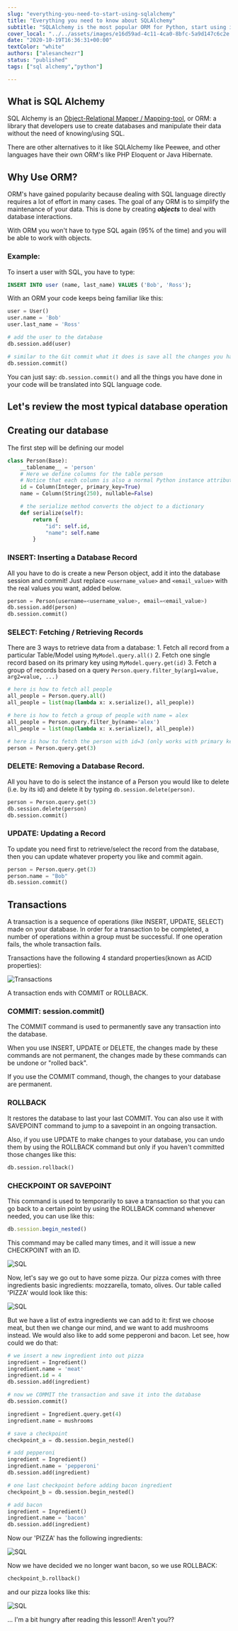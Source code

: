 ```yaml
---
slug: "everything-you-need-to-start-using-sqlalchemy"
title: "Everything you need to know about SQLAlchemy"
subtitle: "SQLAlchemy is the most popular ORM for Python, start using it in 8min"
cover_local: "../../assets/images/e16d59ad-4c11-4ca0-8bfc-5a9d147c6c2e.jpeg"
date: "2020-10-19T16:36:31+00:00"
textColor: "white"
authors: ["alesanchezr"]
status: "published"
tags: ["sql alchemy","python"]

---
```


## What is SQL Alchemy

SQL Alchemy is an [Object-Relational Mapper / Mapping-tool](https://en.wikipedia.org/wiki/Object-relational_mapping), or ORM: a library that developers use to create databases and manipulate their data without the need of knowing/using SQL.

There are other alternatives to it like SQLAlchemy like Peewee, and other languages have their own ORM's like PHP Eloquent or Java Hibernate.

## Why Use ORM?

ORM's have gained popularity because dealing with SQL language directly requires a lot of effort in many cases. The goal of any ORM is to simplify the maintenance of your data. This is done by creating ***objects*** to deal with database interactions.

With ORM you won't have to type SQL again (95% of the time) and you will be able to work with objects.

### Example:

To insert a user with SQL, you have to type:

```sql
INSERT INTO user (name, last_name) VALUES ('Bob', 'Ross');
```

With an ORM your code keeps being familiar like this:

```py
user = User()
user.name = 'Bob'
user.last_name = 'Ross'

# add the user to the database
db.session.add(user)

# similar to the Git commit what it does is save all the changes you have made
db.session.commit()
```

You can just say: `db.session.commit()` and all the things you have done in your code will be translated into SQL language code.

## Let's review the most typical database operation

## Creating our database

The first step will be defining our model

```py
class Person(Base):
    __tablename__ = 'person'
    # Here we define columns for the table person
    # Notice that each column is also a normal Python instance attribute.
    id = Column(Integer, primary_key=True)
    name = Column(String(250), nullable=False)

    # the serialize method converts the object to a dictionary
    def serialize(self):
        return {
            "id": self.id,
            "name": self.name
        }
  ```

### INSERT: Inserting a Database Record

All you have to do is create a new Person object, add it into the database session and commit!
Just replace `<username_value>` and `<email_value>` with the real values you want, added below.

```py
person = Person(username=<username_value>, email=<email_value>)
db.session.add(person)
db.session.commit()
```

### SELECT: Fetching / Retrieving Records

There are 3 ways to retrieve data from a database:
    1. Fetch all record from a particular Table/Model using `MyModel.query.all()`
    2. Fetch one single record based on its primary key using `MyModel.query.get(id)`
    3. Fetch a group of records based on a query `Person.query.filter_by(arg1=value, arg2=value, ...)`

```py
# here is how to fetch all people
all_people = Person.query.all()
all_people = list(map(lambda x: x.serialize(), all_people))

# here is how to fetch a group of people with name = alex
all_people = Person.query.filter_by(name='alex')
all_people = list(map(lambda x: x.serialize(), all_people))

# here is how to fetch the person with id=3 (only works with primary keys)
person = Person.query.get(3)
```

### DELETE: Removing a Database Record.

All you have to do is select the instance of a Person you would like to delete (i.e. by its id) and delete it by typing `db.session.delete(person)`.

```py
person = Person.query.get(3)
db.session.delete(person)
db.session.commit()
```

### UPDATE: Updating a Record

To update you need first to retrieve/select the record from the database, then you can update whatever property you like and commit again.

```py
person = Person.query.get(3)
person.name = "Bob"
db.session.commit()
```

## Transactions

A transaction is a sequence of operations (like INSERT, UPDATE, SELECT) made on your database. In order for a transaction to be completed, a number of operations within a group must be successful. If one operation fails, the whole transaction fails.

Transactions have the following 4 standard properties(known as ACID properties):

![Transactions](https://github.com/breatheco-de/content/blob/master/src/assets/images/tran-1.png?raw=true)

A transaction ends with COMMIT or ROLLBACK. 

### COMMIT: session.commit() 

The COMMIT command is used to permanently save any transaction into the database.

When you use INSERT, UPDATE or DELETE, the changes made by these commands are not permanent, the changes made by these commands can be undone or "rolled back". 

If you use the COMMIT command, though, the changes to your database are permanent.

### ROLLBACK

It restores the database to last your last COMMIT. You can also use it with SAVEPOINT command to jump to a savepoint in an ongoing transaction.

Also, if you use UPDATE to make changes to your database, you can undo them by using the ROLLBACK command but only if you haven't committed those changes like this:

```py
db.session.rollback()
```

### CHECKPOINT OR SAVEPOINT

This command is used to temporarily to save a transaction so that you can go back to a certain point by using the ROLLBACK command whenever needed, you can use like this:

```jsx
db.session.begin_nested()
```

This command may be called many times, and it will issue a new CHECKPOINT with an ID.

![SQL](https://github.com/breatheco-de/content/blob/master/src/assets/images/sql-1.png?raw=true)

Now, let's say we go out to have some pizza. Our pizza comes with three ingredients basic ingredients:
mozzarella, tomato, olives. Our table called 'PIZZA' would look like this: 

![SQL](https://github.com/breatheco-de/content/blob/master/src/assets/images/sql-2.png?raw=true)

But we have a list of extra ingredients we can add to it: first we choose meat, but then we change our mind, and we want to add mushrooms instead. We would also like to add some pepperoni and bacon. Let see, how could we do that:

```py
# we insert a new ingredient into out pizza
ingredient = Ingredient()
ingredient.name = 'meat'
ingredient.id = 4
db.session.add(ingredient)

# now we COMMIT the transaction and save it into the database
db.session.commit()

ingredient = Ingredient.query.get(4)
ingredient.name = mushrooms

# save a checkpoint
checkpoint_a = db.session.begin_nested()

# add pepperoni
ingredient = Ingredient()
ingredient.name = 'pepperoni'
db.session.add(ingredient)

# one last checkpoint before adding bacon ingredient
checkpoint_b = db.session.begin_nested()

# add bacon
ingredient = Ingredient()
ingredient.name = 'bacon'
db.session.add(ingredient)
```

Now our 'PIZZA' has the following ingredients:

![SQL](https://github.com/breatheco-de/content/blob/master/src/assets/images/sql-3.png?raw=true)

Now we have decided we no longer want bacon, so we use ROLLBACK:

```py
checkpoint_b.rollback()
```
and our pizza looks like this:

![SQL](https://github.com/breatheco-de/content/blob/master/src/assets/images/sql-4.png?raw=true)

... I'm a bit hungry after reading this lesson!! Aren't you??


















  
